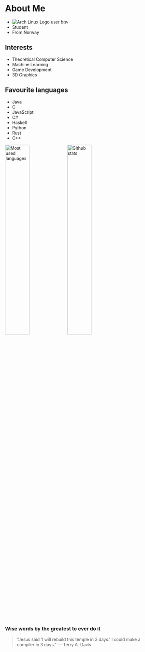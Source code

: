 

<!---
ThobiasKH/ThobiasKH is a ✨ special ✨ repository because its `README.md` (this file) appears on your GitHub profile.
You can click the Preview link to take a look at your changes.
--->

# About Me
- ![Arch Linux Logo](https://archlinux.org/favicon.ico) user *btw*
- Student
- From Norway

## Interests
- Theoretical Computer Science
- Machine Learning
- Game Development
- 3D Graphics

## Favourite languages
- Java
- C
- JavaScript
- C#
- Haskell
- Python
- Rust
- C++

<img alt="Most used languages" src="https://github-readme-stats.vercel.app/api/top-langs/?username=ThobiasKH&layout=compact&theme=dark" style="width: 40%">

<img alt="Github stats" src="https://github-readme-stats.vercel.app/api?username=ThobiasKH&show_icons=true&theme=radical" style="width: 40%">


### Wise words by the greatest to ever do it
> "Jesus said 'I will rebuild this temple in 3 days.' I could make a compiler in 3 days."
> — Terry A. Davis
